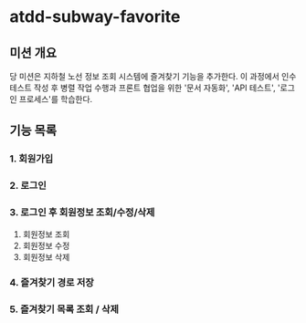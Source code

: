 # atdd-subway-favorite

## 미션 개요

당 미션은 지하철 노선 정보 조회 시스템에 즐겨찾기 기능을 추가한다. 이 과정에서 인수 테스트 작성 후 병렬 작업 수행과 프론트 협업을 위한 '문서 자동화', 'API 테스트', '로그인 프로세스'를 학습한다.

## 기능 목록
### 1. 회원가입
### 2. 로그인
### 3. 로그인 후 회원정보 조회/수정/삭제
1. 회원정보 조회
2. 회원정보 수정
3. 회원정보 삭제
### 4. 즐겨찾기 경로 저장
### 5. 즐겨찾기 목록 조회 / 삭제

